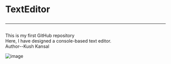 # TextEditor<hr>
This is my first GitHub repository<br>
Here, I have designed a console-based text editor.<br>
Author--Kush Kansal<br>

![image](https://github.com/user-attachments/assets/e8799838-98ac-42f8-b218-d66f0c1aa16b)

